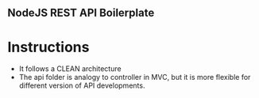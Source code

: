 ## NodeJS REST API Boilerplate

# Instructions

- It follows a CLEAN architecture
- The api folder is analogy to controller in MVC, but it is more flexible for different version of API developments.
